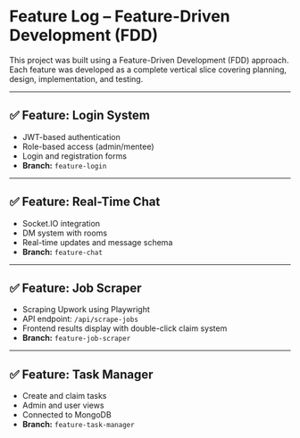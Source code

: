 # Feature Log – Feature-Driven Development (FDD)

This project was built using a Feature-Driven Development (FDD) approach. Each feature was developed as a complete vertical slice covering planning, design, implementation, and testing.

---

## ✅ Feature: Login System
- JWT-based authentication
- Role-based access (admin/mentee)
- Login and registration forms
- **Branch:** `feature-login`

---

## ✅ Feature: Real-Time Chat
- Socket.IO integration
- DM system with rooms
- Real-time updates and message schema
- **Branch:** `feature-chat`

---

## ✅ Feature: Job Scraper
- Scraping Upwork using Playwright
- API endpoint: `/api/scrape-jobs`
- Frontend results display with double-click claim system
- **Branch:** `feature-job-scraper`

---

## ✅ Feature: Task Manager
- Create and claim tasks
- Admin and user views
- Connected to MongoDB
- **Branch:** `feature-task-manager`
